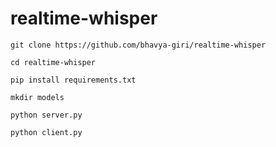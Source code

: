 # realtime-whisper

```
git clone https://github.com/bhavya-giri/realtime-whisper
```

```
cd realtime-whisper
```

```
pip install requirements.txt
```

```
mkdir models
```

```
python server.py
```

```
python client.py
```
